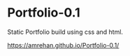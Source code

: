 # Portfolio-0.1

Static Portfolio build using css and html.


https://amrehan.github.io/Portfolio-0.1/
